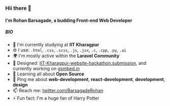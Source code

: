 ### Hii there 👋

#### I'm Rohan Barsagade, a budding Front-end Web Developer 

##### BIO

- 🏢 I'm currently studying at **IIT Kharagpur**
- ⚙️ I use: `.html`, `.css`, `.scss`, `.js`, `.jsx`, `.c`, `.cpp`, `.py`, `.ai`
- 🌍 I'm mostly active within the **Laravel Community**
- 💅 Designed: [IIT-Kharagpur-website-hackathon.submission](https://tsg-web-dev-beasts.vercel.app/), and currently working on [gsmbed.in](https://college-website-using-react.vercel.app/)
- 🌱 Learning all about **Open Source**
- 💬 Ping me about **web-development**, **react-development**, **development**, **design**
- 📫 Reach me: [twitter.com/BarsagadeRohan](https://twitter.com/BarsagadeRohan)
- ⚡️ Fun fact: I'm a huge fan of Harry Potter
